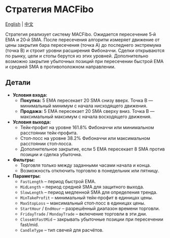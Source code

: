 # Стратегия MACFibo
[English](README.md) | [中文](README_cn.md)

Стратегия реализует систему MACFibo. Ожидается пересечение 5‑й EMA и 20‑й SMA. После пересечения алгоритм измеряет движение от цены закрытия бара пересечения (точка A) до последнего экстремума (точка B) и строит уровни расширения Фибоначчи. Сделки открываются по рынку, цели и стопы берутся из этих уровней. Дополнительно возможно закрытие убыточных позиций при пересечении быстрой EMA и средней SMA в противоположном направлении.

## Детали

- **Условия входа:**
  - **Покупка:** 5 EMA пересекает 20 SMA снизу вверх. Точка B — минимальный минимум с начала нисходящего движения.
  - **Продажа:** 5 EMA пересекает 20 SMA сверху вниз. Точка B — максимальный максимум с начала восходящего движения.
- **Условия выхода:**
  - Тейк‑профит на уровне 161.8% Фибоначчи или минимальном расстоянии тейк‑профита.
  - Стоп‑лосс на уровне 38.2% Фибоначчи или максимальном расстоянии стоп‑лосса.
  - Дополнительное закрытие, если 5 EMA пересекает 8 SMA против позиции и сделка убыточна.
- **Фильтры:**
  - Торговля только между заданными часами начала и конца.
  - Возможность отключить торговлю в понедельник или пятницу.
- **Параметры:**
  - `FastLength` – период быстрой EMA.
  - `MidLength` – период средней SMA для защитного выхода.
  - `SlowLength` – период медленной SMA для определения тренда.
  - `MinTakeProfit` – минимальный тейк‑профит в единицах цены.
  - `MaxStopLoss` – максимальный стоп‑лосс в единицах цены.
  - `StartHour` / `EndHour` – разрешённый диапазон времени торговли.
  - `FridayTrade` / `MondayTrade` – включение торговли в эти дни.
  - `CloseAtFastMid` – закрывать убыточные позиции при пересечении fast/mid.
  - `CandleType` – тип свечей для расчётов.
